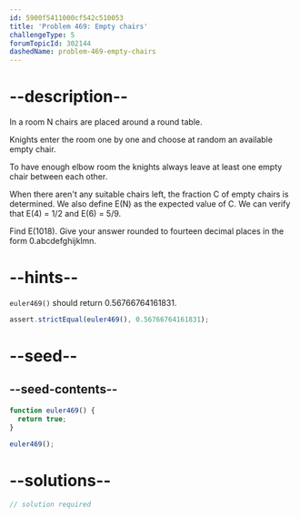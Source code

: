 ```yaml
---
id: 5900f5411000cf542c510053
title: 'Problem 469: Empty chairs'
challengeType: 5
forumTopicId: 302144
dashedName: problem-469-empty-chairs
---
```


# --description--

In a room N chairs are placed around a round table.

Knights enter the room one by one and choose at random an available empty chair.

To have enough elbow room the knights always leave at least one empty chair between each other.

When there aren't any suitable chairs left, the fraction C of empty chairs is determined. We also define E(N) as the expected value of C. We can verify that E(4) = 1/2 and E(6) = 5/9.

Find E(1018). Give your answer rounded to fourteen decimal places in the form 0.abcdefghijklmn.

# --hints--

`euler469()` should return 0.56766764161831.

```js
assert.strictEqual(euler469(), 0.56766764161831);
```

# --seed--

## --seed-contents--

```js
function euler469() {
  return true;
}

euler469();
```

# --solutions--

```js
// solution required
```
